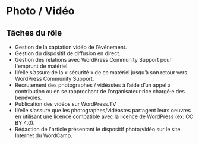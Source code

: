 # Photo / Vidéo

## Tâches du rôle

+ Gestion de la captation vidéo de l’événement.
+ Gestion du dispositif de diffusion en direct.
+ Gestion des relations avec WordPress Community Support pour l'emprunt de matériel.
+ Il/elle s’assure de la « sécurité » de ce matériel jusqu’à son retour vers WordPress Community Support.
+ Recrutement des photographes / vidéastes à l’aide d’un appel à contribution ou en se rapprochant de l’organisateur·rice chargé·e des bénévoles.
+ Publication des vidéos sur WordPress.TV
+ Il/elle s'assure que les photographes/vidéastes partagent leurs oeuvres en utilisant une licence compatible avec la licence de WordPress (ex: CC BY 4.0).
+ Rédaction de l'article présentant le dispositif photo/vidéo sur le site Internet du WordCamp.
